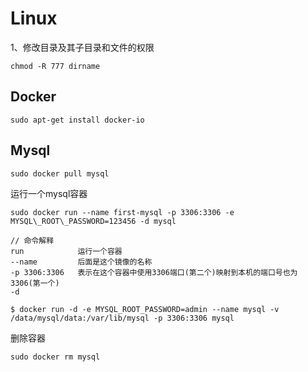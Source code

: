 # Linux

1、修改目录及其子目录和文件的权限

```
chmod -R 777 dirname
```

## Docker

```
sudo apt-get install docker-io
```

## Mysql

```
sudo docker pull mysql
```

运行一个mysql容器

```
sudo docker run --name first-mysql -p 3306:3306 -e MYSQL\_ROOT\_PASSWORD=123456 -d mysql

// 命令解释
run            运行一个容器
--name         后面是这个镜像的名称
-p 3306:3306   表示在这个容器中使用3306端口(第二个)映射到本机的端口号也为3306(第一个)
-d

$ docker run -d -e MYSQL_ROOT_PASSWORD=admin --name mysql -v /data/mysql/data:/var/lib/mysql -p 3306:3306 mysql 
```

删除容器

```
sudo docker rm mysql
```



